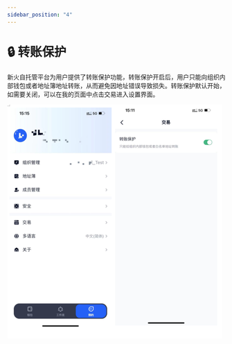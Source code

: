 ```yaml
---
sidebar_position: "4"
---
```

# 🔒 转账保护

新火自托管平台为用户提供了转账保护功能，转账保护开启后，用户只能向组织内部钱包或者地址簿地址转账，从而避免因地址错误导致损失。转账保护默认开始，如需要关闭，可以在我的页面中点击交易进入设置界面。

![](<../images/assets/image (15).png>)

<figure><img src="https://newhuotech.larksuite.com/space/api/box/stream/download/asynccode/?
code=YjI4OGVjZWFjNjNhNzlmMGY5MDhhMDBmM2MxZWUwYTNfd0puS1JEMmhRUkk5QmhKNW9qM1ZYakxJZXQ2bnU4V2xfVG9rZW46TTNwcGJuM29ibzE2N1h4bFhmUnVmSHBYc09xXzE2ODM3MDMyODU6MTY4MzcwNjg4NV9WNA" alt=""/><figcaption></figcaption></figure>
